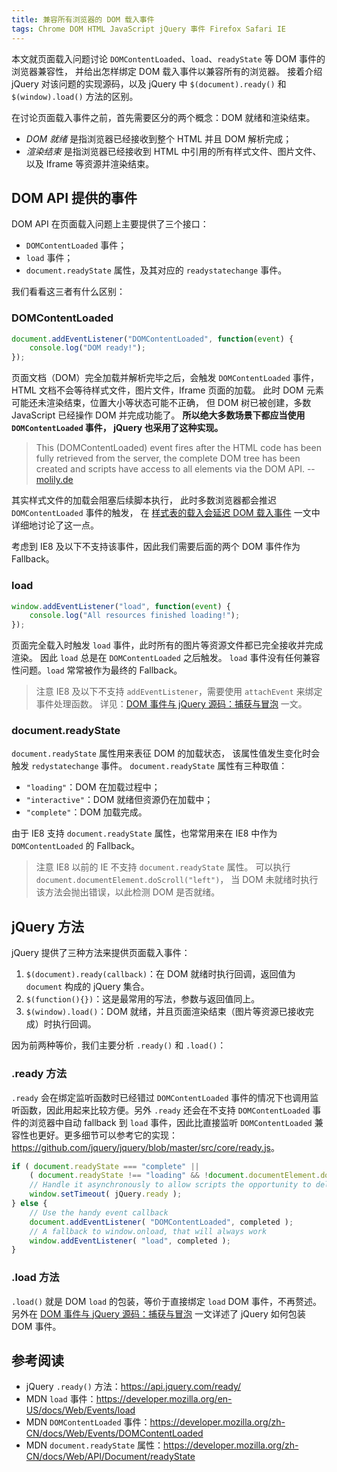 ```yaml
---
title: 兼容所有浏览器的 DOM 载入事件
tags: Chrome DOM HTML JavaScript jQuery 事件 Firefox Safari IE
---
```


本文就页面载入问题讨论 `DOMContentLoaded`、`load`、`readyState` 等 DOM 事件的浏览器兼容性，
并给出怎样绑定 DOM 载入事件以兼容所有的浏览器。
接着介绍 jQuery 对该问题的实现源码，以及 jQuery 中 `$(document).ready()` 和 `$(window).load()` 方法的区别。

在讨论页面载入事件之前，首先需要区分的两个概念：DOM 就绪和渲染结束。

* *DOM 就绪* 是指浏览器已经接收到整个 HTML 并且 DOM 解析完成；
* *渲染结束* 是指浏览器已经接收到 HTML 中引用的所有样式文件、图片文件、以及 Iframe 等资源并渲染结束。

<!--more-->

## DOM API 提供的事件

DOM API 在页面载入问题上主要提供了三个接口：

* `DOMContentLoaded` 事件；
* `load` 事件；
* `document.readyState` 属性，及其对应的 `readystatechange` 事件。

我们看看这三者有什么区别：

### DOMContentLoaded

```javascript
document.addEventListener("DOMContentLoaded", function(event) {
    console.log("DOM ready!");
});
```

页面文档（DOM）完全加载并解析完毕之后，会触发 `DOMContentLoaded` 事件，
HTML 文档不会等待样式文件，图片文件，Iframe 页面的加载。
此时 DOM 元素可能还未渲染结束，位置大小等状态可能不正确，
但 DOM 树已被创建，多数 JavaScript 已经操作 DOM 并完成功能了。
**所以绝大多数场景下都应当使用 `DOMContentLoaded` 事件，
jQuery 也采用了这种实现。**

> This (DOMContentLoaded) event fires after the HTML code has been fully retrieved from the server, the complete DOM tree has been created and scripts have access to all elements via the DOM API. -- [molily.de][molily]

其实样式文件的加载会阻塞后续脚本执行，
此时多数浏览器都会推迟 `DOMContentLoaded` 事件的触发，
在 [样式表的载入会延迟 DOM 载入事件][css-delay-dom] 一文中详细地讨论了这一点。

考虑到 IE8 及以下不支持该事件，因此我们需要后面的两个 DOM 事件作为 Fallback。

### load

```javascript
window.addEventListener("load", function(event) {
    console.log("All resources finished loading!");
});
```

页面完全载入时触发 `load` 事件，此时所有的图片等资源文件都已完全接收并完成渲染。
因此 `load` 总是在 `DOMContentLoaded` 之后触发。
`load` 事件没有任何兼容性问题。`load` 常常被作为最终的 Fallback。

> 注意 IE8 及以下不支持 `addEventListener`，需要使用 `attachEvent` 来绑定事件处理函数。
> 详见：[DOM 事件与 jQuery 源码：捕获与冒泡][event] 一文。

### document.readyState

`document.readyState` 属性用来表征 DOM 的加载状态，
该属性值发生变化时会触发 `redystatechange` 事件。
`document.readyState` 属性有三种取值：

* `"loading"`：DOM 在加载过程中；
* `"interactive"`：DOM 就绪但资源仍在加载中；
* `"complete"`：DOM 加载完成。

由于 IE8 支持 `document.readyState` 属性，也常常用来在 IE8 中作为 `DOMContentLoaded` 的 Fallback。

> 注意 IE8 以前的 IE 不支持 `document.readyState` 属性。
> 可以执行 `document.documentElement.doScroll("left")`，
> 当 DOM 未就绪时执行该方法会抛出错误，以此检测 DOM 是否就绪。

## jQuery 方法

jQuery 提供了三种方法来提供页面载入事件：

1. `$(document).ready(callback)`：在 DOM 就绪时执行回调，返回值为 `document` 构成的 jQuery 集合。
2. `$(function(){})`：这是最常用的写法，参数与返回值同上。
3. `$(window).load()`：DOM 就绪，并且页面渲染结束（图片等资源已接收完成）时执行回调。

因为前两种等价，我们主要分析 `.ready()` 和 `.load()`：

### .ready 方法
`.ready` 会在绑定监听函数时已经错过 `DOMContentLoaded` 事件的情况下也调用监听函数，因此用起来比较方便。另外 `.ready` 还会在不支持 `DOMContentLoaded` 事件的浏览器中自动 fallback 到 `load` 事件，因此比直接监听 `DOMContentLoaded` 兼容性也更好。更多细节可以参考它的实现：<https://github.com/jquery/jquery/blob/master/src/core/ready.js>。

```javascript
if ( document.readyState === "complete" ||
    ( document.readyState !== "loading" && !document.documentElement.doScroll ) ) {
    // Handle it asynchronously to allow scripts the opportunity to delay ready
    window.setTimeout( jQuery.ready );
} else {
    // Use the handy event callback
    document.addEventListener( "DOMContentLoaded", completed );
    // A fallback to window.onload, that will always work
    window.addEventListener( "load", completed );
}
```

### .load 方法
`.load()` 就是 DOM `load` 的包装，等价于直接绑定 `load` DOM 事件，不再赘述。另外在 [DOM 事件与 jQuery 源码：捕获与冒泡][event] 一文详述了 jQuery 如何包装 DOM 事件。

## 参考阅读

* jQuery `.ready()` 方法：<https://api.jquery.com/ready/>
* MDN `load` 事件：<https://developer.mozilla.org/en-US/docs/Web/Events/load>
* MDN `DOMContentLoaded` 事件：<https://developer.mozilla.org/zh-CN/docs/Web/Events/DOMContentLoaded>
* MDN `document.readyState` 属性：<https://developer.mozilla.org/zh-CN/docs/Web/API/Document/readyState>

[jq-obj]: /2015/08/06/jquery-object.html
[molily]: http://molily.de/domcontentloaded/
[event]: /2015/07/31/javascript-event.html
[jq-ready]: http://api.jquery.com/ready/
[css-delay-dom]: /2016/05/15/stylesheet-delay-domcontentloaded.html
